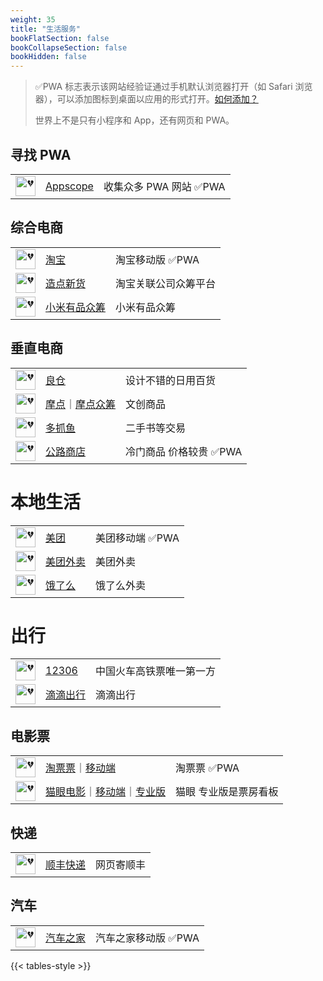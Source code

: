 ```yaml
---
weight: 35
title: "生活服务"
bookFlatSection: false
bookCollapseSection: false
bookHidden: false
---
```


> ✅PWA 标志表示该网站经验证通过手机默认浏览器打开（如 Safari 浏览器），可以添加图标到桌面以应用的形式打开。[如何添加？](https://support.apple.com/zh-cn/guide/iphone/iph42ab2f3a7/ios#aria-iph4f9a47bbc)
>
> 世界上不是只有小程序和 App，还有网页和 PWA。

## 寻找 PWA

|  |  |  |
| :----: | ---- | ---- |
| <img loading="lazy" width="32px" alt="💔" src="https://appsco.pe/img/favicon-32.png"> | [Appscope](https://appsco.pe) | 收集众多 PWA 网站 ✅PWA |

## 综合电商

|  |  |  |
| :----: | ---- | ---- |
| <img loading="lazy" width="32px" alt="💔" src="https://gw.alicdn.com/tps/i2/TB1nmqyFFXXXXcQbFXXE5jB3XXX-114-114.png"> | [淘宝](https://main.m.taobao.com/) | 淘宝移动版 ✅PWA |
| <img loading="lazy" width="32px" alt="💔" src="https://www.tmall.com/favicon.ico"> | [造点新货](https://pages.tmall.com/wow/z/aliyu/zao-home/index) | 淘宝关联公司众筹平台 |
| <img loading="lazy" width="32px" alt="💔" src="https://m.xiaomiyoupin.com/favicon.ico"> | [小米有品众筹](https://m.xiaomiyoupin.com/w/crowdfundV3?_rt=weex&pageid=9433&sign=e50311198e28d0dff1c5d38d97ad1aee&pdl=jianyu&noDL=1) | 小米有品众筹 |

## 垂直电商

|  |  |  |
| :----: | ---- | ---- |
| <img loading="lazy" width="32px" alt="💔" src="https://www.iliangcang.com/favicon.ico"> | [良仓](https://www.iliangcang.com/) | 设计不错的日用百货 |
| <img loading="lazy" width="32px" alt="💔" src="https://m.modian.com/favicon.ico"> | [摩点](https://www.modian.com/)<span class="oldline">｜</span>[摩点众筹](https://m.modian.com/project/list?category=all) | 文创商品 |
| <img loading="lazy" width="32px" alt="💔" src="https://asset.duozhuayu.com/logo.png"> | [多抓鱼](https://www.duozhuayu.com/) | 二手书等交易 |
| <img loading="lazy" width="32px" alt="💔" src="https://jscache.ontheroadstore.com/64x64.png"> | [公路商店](https://hs.ontheroadstore.com/) | 冷门商品 价格较贵 ✅PWA |

# 本地生活

|  |  |  |
| :----: | ---- | ---- |
| <img loading="lazy" width="32px" alt="💔" src="https://www.meituan.com/favicon.ico"> | [美团](https://i.meituan.com/index/) | 美团移动端 ✅PWA |
| <img loading="lazy" width="32px" alt="💔" src="https://h5.waimai.meituan.com:443/favicon.ico"> | [美团外卖](https://h5.waimai.meituan.com/) | 美团外卖 |
| <img loading="lazy" width="32px" alt="💔" src="https://h5.ele.me/favicon.ico"> | [饿了么](https://h5.ele.me) | 饿了么外卖 |

# 出行

|  |  |  |
| :----: | ---- | ---- |
| <img loading="lazy" width="32px" alt="💔" src="https://www.12306.cn/index/images/favicon.ico"> | [12306](https://www.12306.cn/) | 中国火车高铁票唯一第一方 |
| <img loading="lazy" width="32px" alt="💔" src="https://static.udache.com/favicon.ico"> | [滴滴出行](http://common.diditaxi.com.cn/general/webEntry/?h=1#/) | 滴滴出行 |

## 电影票

|  |  |  |
| :----: | ---- | ---- |
| <img loading="lazy" width="32px" alt="💔" src="https://img.alicdn.com/tps/i1/TB1.aEgGFXXXXamXpXXnCBGGXXX-32-32.ico"> | [淘票票](https://www.taopiaopiao.com)<span class="oldline">｜</span>[移动端](https://m.taopiaopiao.com) | 淘票票 ✅PWA |
| <img loading="lazy" width="32px" alt="💔" src="https://obj.pipi.cn/festatic/common/image/1bb48d83e5241ff2a1e3e1a0184de793.png"> | [猫眼电影](https://www.maoyan.com/)<span class="oldline">｜</span>[移动端](https://i.maoyan.com/)<span class="oldline">｜</span>[专业版](https://piaofang.maoyan.com/dashboard) | 猫眼 专业版是票房看板 |

## 快递

|  |  |  |
| :----: | ---- | ---- |
| <img loading="lazy" width="32px" alt="💔" src="https://www.sf-express.com/_nuxt/icons/icon_64x64.70e147.png"> | [顺丰快递](https://www.sf-express.com/chn/sc/ship/home) | 网页寄顺丰 |

## 汽车

|  |  |  |
| :----: | ---- | ---- |
| <img loading="lazy" width="32px" alt="💔" src="https://m.autohome.com.cn/favicon.ico"> | [汽车之家](https://m.autohome.com.cn/) | 汽车之家移动版 ✅PWA |


{{< tables-style >}}
